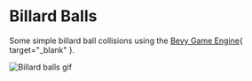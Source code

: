 # Billard Balls

Some simple billard ball collisions using the 
[Bevy Game Engine](https://bevyengine.org/){ target="_blank" }.


![Billard balls gif](../assets/images/billard-balls.gif)
